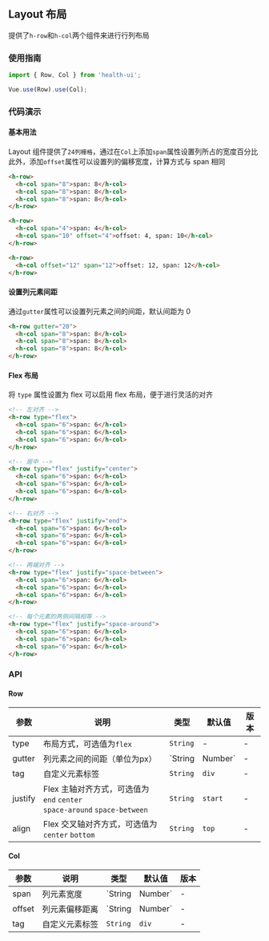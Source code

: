 ## Layout 布局

提供了`h-row`和`h-col`两个组件来进行行列布局

### 使用指南
``` javascript
import { Row, Col } from 'health-ui';

Vue.use(Row).use(Col);
```

### 代码演示

#### 基本用法

Layout 组件提供了`24列栅格`，通过在`Col`上添加`span`属性设置列所占的宽度百分比    
此外，添加`offset`属性可以设置列的偏移宽度，计算方式与 span 相同

```html
<h-row>
  <h-col span="8">span: 8</h-col>
  <h-col span="8">span: 8</h-col>
  <h-col span="8">span: 8</h-col>
</h-row>

<h-row>
  <h-col span="4">span: 4</h-col>
  <h-col span="10" offset="4">offset: 4, span: 10</h-col>
</h-row>

<h-row>
  <h-col offset="12" span="12">offset: 12, span: 12</h-col>
</h-row>
```

#### 设置列元素间距

通过`gutter`属性可以设置列元素之间的间距，默认间距为 0

```html
<h-row gutter="20">
  <h-col span="8">span: 8</h-col>
  <h-col span="8">span: 8</h-col>
  <h-col span="8">span: 8</h-col>
</h-row>
```

#### Flex 布局

将 `type` 属性设置为 flex 可以启用 flex 布局，便于进行灵活的对齐

```html
<!-- 左对齐 -->
<h-row type="flex">
  <h-col span="6">span: 6</h-col>
  <h-col span="6">span: 6</h-col>
  <h-col span="6">span: 6</h-col>
</h-row>

<!-- 居中 -->
<h-row type="flex" justify="center">
  <h-col span="6">span: 6</h-col>
  <h-col span="6">span: 6</h-col>
  <h-col span="6">span: 6</h-col>
</h-row>

<!-- 右对齐 -->
<h-row type="flex" justify="end">
  <h-col span="6">span: 6</h-col>
  <h-col span="6">span: 6</h-col>
  <h-col span="6">span: 6</h-col>
</h-row>

<!-- 两端对齐 -->
<h-row type="flex" justify="space-between">
  <h-col span="6">span: 6</h-col>
  <h-col span="6">span: 6</h-col>
  <h-col span="6">span: 6</h-col>
</h-row>

<!-- 每个元素的两侧间隔相等 -->
<h-row type="flex" justify="space-around">
  <h-col span="6">span: 6</h-col>
  <h-col span="6">span: 6</h-col>
  <h-col span="6">span: 6</h-col>
</h-row>
```

### API

#### Row

| 参数 | 说明 | 类型 | 默认值 | 版本 |
|------|------|------|------|------|
| type | 布局方式，可选值为`flex` | `String` | - | - |
| gutter | 列元素之间的间距（单位为px） | `String | Number` | - | - |
| tag | 自定义元素标签 | `String` | `div` | - |
| justify | Flex 主轴对齐方式，可选值为 `end` `center` <br> `space-around` `space-between` | `String` | `start` | -  |
| align | Flex 交叉轴对齐方式，可选值为 `center` `bottom` | `String` | `top` | - |

#### Col

| 参数 | 说明 | 类型 | 默认值 | 版本 |
|------|------|------|------|------|
| span | 列元素宽度 | `String | Number` | - | - |
| offset | 列元素偏移距离 | `String | Number` | - | - |
| tag | 自定义元素标签 | `String` | `div` | - |
